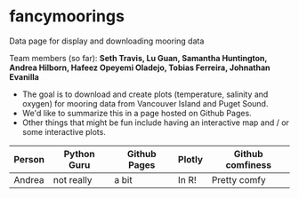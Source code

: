 # fancymoorings
Data page for display and downloading mooring data

Team members (so far): **Seth Travis, Lu Guan, Samantha Huntington, Andrea Hilborn, Hafeez Opeyemi Oladejo, Tobias Ferreira, Johnathan Evanilla**

* The goal is to download and create plots (temperature, salinity and oxygen) for mooring data from Vancouver Island and Puget Sound.
* We'd like to summarize this in a page hosted on Github Pages.
* Other things that might be fun include having an interactive map and / or some interactive plots.

Person | Python Guru | Github Pages | Plotly | Github comfiness |
------|-------|--------| ----- | -----|
Andrea | not really | a bit | In R! | Pretty comfy

